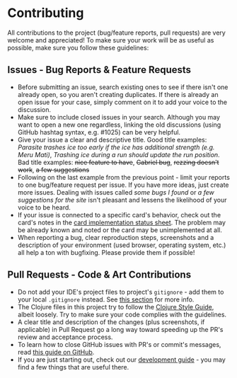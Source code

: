 # Contributing 

All contributions to the project (bug/feature reports, pull requests) are very welcome and appreciated! To make sure your work will be as useful as possible, make sure you follow these guidelines:

## Issues - Bug Reports & Feature Requests

- Before submitting an issue, search existing ones to see if there isn't one already open, so you aren't creating duplicates. If there is already an open issue for your case, simply comment on it to add your voice to the discussion.
- Make sure to include closed issues in your search. Although you may want to open a new one regardless, linking the old discussions (using GitHub hashtag syntax, e.g. #1025) can be very helpful.
- Give your issue a clear and descriptive title. Good title examples: *Parasite trashes ice too early if the ice has additional strength (e.g. Meru Mati)*, *Trashing ice during a run should update the run position*. Bad title examples: ~~nice feature to have~~, ~~Gabriel bug~~, ~~rezzing doesn't work~~, ~~a few suggestions~~
- Following on the last example from the previous point - limit your reports to one bug/feature request per issue. If you have more ideas, just create more issues. Dealing with issues called *some bugs I found* or *a few suggestions for the site* isn't pleasant and lessens the likelihood of your voice to be heard.
- If your issue is connected to a specific card's behavior, check out the card's notes in the [card implementation status sheet](https://docs.google.com/spreadsheets/d/1ICv19cNjSaW9C-DoEEGH3iFt09PBTob4CAutGex0gnE/pubhtml). The problem may be already known and noted or the card may be unimplemented at all.
- When reporting a bug, clear reproduction steps, screenshots and a description of your environment (used browser, operating system, etc.) all help a ton with bugfixing. Please provide them if possible!

## Pull Requests - Code & Art Contributions

- Do not add your IDE's project files to project's `gitignore` - add them to your local `.gitignore` instead. See [this section](https://github.com/mtgred/netrunner/wiki/Getting-Started-with-Development#gitignore) for more info.
- The Clojure files in this project try to follow the [Clojure Style Guide](https://github.com/bbatsov/clojure-style-guide), albeit loosely. Try to make sure your code complies with the guidelines.
- A clear title and description of the changes (plus screenshots, if applicable) in Pull Request go a long way toward speeding up the PR's review and acceptance process.
- To learn how to close GitHub issues with PR's or commit's messages, read [this guide on GitHub](https://help.github.com/articles/closing-issues-via-commit-messages/).
- If you are just starting out, check out our [development guide](https://github.com/mtgred/netrunner/wiki/Getting-Started-with-Development) - you may find a few things that are useful there.
